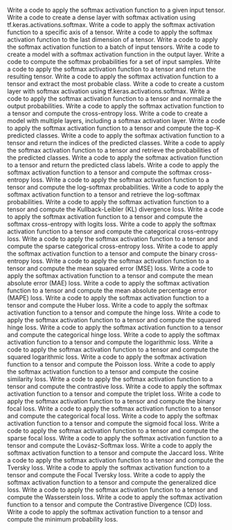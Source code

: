 Write a code to apply the softmax activation function to a given input tensor.
Write a code to create a dense layer with softmax activation using tf.keras.activations.softmax.
Write a code to apply the softmax activation function to a specific axis of a tensor.
Write a code to apply the softmax activation function to the last dimension of a tensor.
Write a code to apply the softmax activation function to a batch of input tensors.
Write a code to create a model with a softmax activation function in the output layer.
Write a code to compute the softmax probabilities for a set of input samples.
Write a code to apply the softmax activation function to a tensor and return the resulting tensor.
Write a code to apply the softmax activation function to a tensor and extract the most probable class.
Write a code to create a custom layer with softmax activation using tf.keras.activations.softmax.
Write a code to apply the softmax activation function to a tensor and normalize the output probabilities.
Write a code to apply the softmax activation function to a tensor and compute the cross-entropy loss.
Write a code to create a model with multiple layers, including a softmax activation layer.
Write a code to apply the softmax activation function to a tensor and compute the top-K predicted classes.
Write a code to apply the softmax activation function to a tensor and return the indices of the predicted classes.
Write a code to apply the softmax activation function to a tensor and retrieve the probabilities of the predicted classes.
Write a code to apply the softmax activation function to a tensor and return the predicted class labels.
Write a code to apply the softmax activation function to a tensor and compute the softmax cross-entropy loss.
Write a code to apply the softmax activation function to a tensor and compute the log-softmax probabilities.
Write a code to apply the softmax activation function to a tensor and retrieve the log-softmax probabilities.
Write a code to apply the softmax activation function to a tensor and compute the Kullback-Leibler (KL) divergence loss.
Write a code to apply the softmax activation function to a tensor and compute the softmax cross-entropy with logits loss.
Write a code to apply the softmax activation function to a tensor and compute the categorical cross-entropy loss.
Write a code to apply the softmax activation function to a tensor and compute the sparse categorical cross-entropy loss.
Write a code to apply the softmax activation function to a tensor and compute the binary cross-entropy loss.
Write a code to apply the softmax activation function to a tensor and compute the mean squared error (MSE) loss.
Write a code to apply the softmax activation function to a tensor and compute the mean absolute error (MAE) loss.
Write a code to apply the softmax activation function to a tensor and compute the mean absolute percentage error (MAPE) loss.
Write a code to apply the softmax activation function to a tensor and compute the Huber loss.
Write a code to apply the softmax activation function to a tensor and compute the hinge loss.
Write a code to apply the softmax activation function to a tensor and compute the squared hinge loss.
Write a code to apply the softmax activation function to a tensor and compute the categorical hinge loss.
Write a code to apply the softmax activation function to a tensor and compute the logarithmic loss.
Write a code to apply the softmax activation function to a tensor and compute the squared logarithmic loss.
Write a code to apply the softmax activation function to a tensor and compute the Poisson loss.
Write a code to apply the softmax activation function to a tensor and compute the cosine similarity loss.
Write a code to apply the softmax activation function to a tensor and compute the contrastive loss.
Write a code to apply the softmax activation function to a tensor and compute the triplet loss.
Write a code to apply the softmax activation function to a tensor and compute the binary focal loss.
Write a code to apply the softmax activation function to a tensor and compute the categorical focal loss.
Write a code to apply the softmax activation function to a tensor and compute the sigmoid focal loss.
Write a code to apply the softmax activation function to a tensor and compute the sparse focal loss.
Write a code to apply the softmax activation function to a tensor and compute the Lovász-Softmax loss.
Write a code to apply the softmax activation function to a tensor and compute the Jaccard loss.
Write a code to apply the softmax activation function to a tensor and compute the Tversky loss.
Write a code to apply the softmax activation function to a tensor and compute the Focal Tversky loss.
Write a code to apply the softmax activation function to a tensor and compute the generalized dice loss.
Write a code to apply the softmax activation function to a tensor and compute the Wasserstein loss.
Write a code to apply the softmax activation function to a tensor and compute the Contrastive Divergence (CD) loss.
Write a code to apply the softmax activation function to a tensor and compute the minimum probability loss.